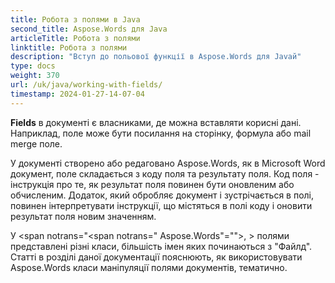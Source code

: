 ```yaml
---
title: Робота з полями в Java
second_title: Aspose.Words для Java
articleTitle: Робота з полями
linktitle: Робота з полями
description: "Вступ до польової функції в Aspose.Words для Javaй"
type: docs
weight: 370
url: /uk/java/working-with-fields/
timestamp: 2024-01-27-14-07-04
---
```


**Fields** в документі є власниками, де можна вставляти корисні дані. Наприклад, поле може бути посилання на сторінку, формула або mail merge поле.

У документі створено або редаговано Aspose.Words, як в Microsoft Word документ, поле складається з коду поля та результату поля. Код поля - інструкція про те, як результат поля повинен бути оновленим або обчисленим. Додаток, який обробляє документ і зустрічається в полі, повинен інтерпретувати інструкції, що містяться в полі коду і оновити результат поля новим значенням.

У <span notrans="<span notrans=" Aspose.Words"=""></span>, > полями представлені різні класи, більшість імен яких починаються з "Файлд". Статті в розділі даної документації пояснюють, як використовувати Aspose.Words класи маніпуляції полями документів, тематично.
